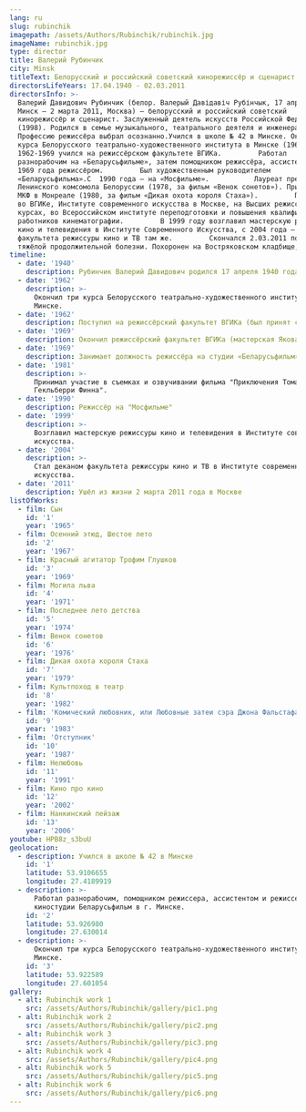 ```yaml
---
lang: ru
slug: rubinchik
imagepath: /assets/Authors/Rubinchik/rubinchik.jpg
imageName: rubinchik.jpg
type: director
title: Валерий Рубинчик
city: Minsk
titleText: Белорусский и российский советский кинорежиссёр и сценарист
directorsLifeYears: 17.04.1940 - 02.03.2011
directorsInfo: >-
  Валерий Давидович Рубинчик (белор. Валерый Давідавіч Рубінчык, 17 апреля 1940,
  Минск — 2 марта 2011, Москва) — белорусский и российский советский
  кинорежиссёр и сценарист. Заслуженный деятель искусств Российской Федерации
  (1998). Родился в семье музыкального, театрального деятеля и инженера.
  Профессию режиссёра выбрал осознанно.Учился в школе № 42 в Минске. Окончил три
  курса Белорусского театрально-художественного института в Минске (1962).
  1962-1969 учился на режиссёрском факультете ВГИКа.         Работал
  разнорабочим на «Беларусьфильме», затем помощником режиссёра, ассистентом, а с
  1969 года режиссёром.         Был художественным руководителем
  «Беларусьфильма».С  1990 года — на «Мосфильме».           Лауреат премии
  Ленинского комсомола Белоруссии (1978, за фильм «Венок сонетов»). Приз жюри на
  МКФ в Монреале (1980, за фильм «Дикая охота короля Стаха»).         Преподавал
  во ВГИКе, Институте современного искусства в Москве, на Высших режиссёрских
  курсах, во Всероссийском институте переподготовки и повышения квалификации
  работников кинематографии.         В 1999 году возглавил мастерскую режиссуры
  кино и телевидения в Институте Современного Искусства, с 2004 года — декан
  факультета режиссуры кино и ТВ там же.         Скончался 2.03.2011 после
  тяжёлой продолжительной болезни. Похоронен на Востряковском кладбище, уч. 6б.
timeline:
  - date: '1940'
    description: Рубинчик Валерий Давидович родился 17 апреля 1940 года в Минске
  - date: '1962'
    description: >-
      Окончил три курса Белорусского театрально-художественного института в
      Минске.
  - date: '1962'
    description: Поступил на режиссёрский факультет ВГИКа (был принят сразу на второй курс)
  - date: '1969'
    description: Окончил режиссёрский факультет ВГИКа (мастерская Якова Сегеля)
  - date: '1969'
    description: Занимает должность режиссёра на студии «Беларусьфильм»
  - date: '1981'
    description: >-
      Принимал участие в съемках и озвучивании фильма "Приключения Тома Сойера и
      Гекльберри Финна".
  - date: '1990'
    description: Режиссёр на "Мосфильме"
  - date: '1999'
    description: >-
      Возглавил мастерскую режиссуры кино и телевидения в Институте современного
      искусства.
  - date: '2004'
    description: >-
      Стал деканом факультета режиссуры кино и ТВ в Институте современного
      искусства.
  - date: '2011'
    description: Ушёл из жизни 2 марта 2011 года в Москве
listOfWorks:
  - film: Сын
    id: '1'
    year: '1965'
  - film: Осенний этюд, Шестое лето
    id: '2'
    year: '1967'
  - film: Красный агитатор Трофим Глушков
    id: '3'
    year: '1969'
  - film: Могила льва
    id: '4'
    year: '1971'
  - film: Последнее лето детства
    id: '5'
    year: '1974'
  - film: Венок сонетов
    id: '6'
    year: '1976'
  - film: Дикая охота короля Стаха
    id: '7'
    year: '1979'
  - film: Культпоход в театр
    id: '8'
    year: '1982'
  - film: 'Комический любовник, или Любовные затеи сэра Джона Фальстафа'
    id: '9'
    year: '1983'
  - film: 'Отступник'
    id: '10'
    year: '1987'
  - film: Нелюбовь
    id: '11'
    year: '1991'
  - film: Кино про кино
    id: '12'
    year: '2002'
  - film: Нанкинский пейзаж
    id: '13'
    year: '2006'
youtube: HPB8z_s3buU
geolocation:
  - description: Учился в школе № 42 в Минске
    id: '1'
    latitude: 53.9106655
    longitude: 27.4189919
  - description: >-
      Работал разнорабочим, помощником режиссера, ассистентом и режиссером на
      киностудии Беларусьфильм в г. Минске.
    id: '2'
    latitude: 53.926980
    longitude: 27.630014
  - description: >-
      Окончил три курса Белорусского театрально-художественного института в
      Минске.
    id: '3'
    latitude: 53.922589
    longitude: 27.601054
gallery:
  - alt: Rubinchik work 1
    src: /assets/Authors/Rubinchik/gallery/pic1.png
  - alt: Rubinchik work 2
    src: /assets/Authors/Rubinchik/gallery/pic2.png
  - alt: Rubinchik work 3
    src: /assets/Authors/Rubinchik/gallery/pic3.png
  - alt: Rubinchik work 4
    src: /assets/Authors/Rubinchik/gallery/pic4.png
  - alt: Rubinchik work 5
    src: /assets/Authors/Rubinchik/gallery/pic5.png
  - alt: Rubinchik work 6
    src: /assets/Authors/Rubinchik/gallery/pic6.png
---
```


